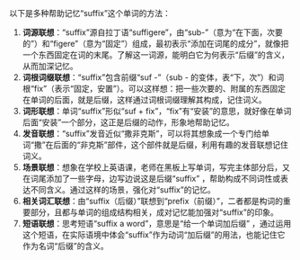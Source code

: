 以下是多种帮助记忆“suffix”这个单词的方法：
1. **词源联想**：“suffix”源自拉丁语“suffigere”，由“sub-”（意为“在下面，次要的”）和“figere”（意为“固定”）组成，最初表示“添加在词尾的成分”，就像把一个东西固定在词的末尾。了解这一词源，能明白它为何表示“后缀”的含义，从而加深记忆。
2. **词根词缀联想**：“suffix”包含前缀“suf -”（sub - 的变体，表“下，次”）和词根“fix”（表示“固定，安置”）。可以这样想：把一些次要的、附属的东西固定在单词的后面，就是后缀，这样通过词根词缀理解其构成，记住词义。
3. **词形联想**：单词“suffix”形似“suf + fix”，“fix”有“安装”的意思，就好像在单词后面“安装”一个部分，这正是后缀的动作，形象地帮助记忆。
4. **发音联想**：“suffix”发音近似“撒非克斯”，可以将其想象成一个专门给单词“撒”在后面的“非克斯”部件，这个部件就是后缀，利用有趣的发音联想记住词义。
5. **场景联想**：想象在学校上英语课，老师在黑板上写单词，写完主体部分后，又在词尾添加了一些字母，边写边说这是后缀“suffix” ，帮助构成不同词性或表达不同含义。通过这样的场景，强化对“suffix”的记忆。
6. **相关词汇联想**：由“suffix（后缀）”联想到“prefix（前缀）”，二者都是构词的重要部分，且都与单词的组成结构相关，成对记忆能加强对“suffix”的印象。
7. **短语联想**：思考短语“suffix a word”，意思是“给一个单词加后缀” ，通过运用这个短语，在实际语境中体会“suffix”作为动词“加后缀”的用法，也能记住它作为名词“后缀”的含义。 